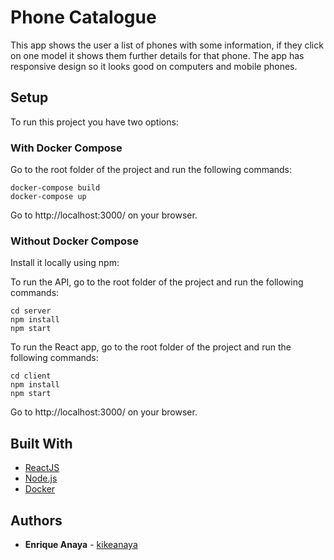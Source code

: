 # Phone Catalogue
This app shows the user a list of phones with some information, if they click on one model it shows them further details for that phone. The app has responsive design so it looks good on computers and mobile phones.

## Setup

To run this project you have two options:

### With Docker Compose

Go to the root folder of the project and run the following commands:

```
docker-compose build
docker-compose up
```

Go to http://localhost:3000/ on your browser.

### Without Docker Compose

Install it locally using npm:

To run the API, go to the root folder of the project and run the following commands:

```
cd server
npm install
npm start
```

To run the React app, go to the root folder of the project and run the following commands:

```
cd client
npm install
npm start
```

Go to http://localhost:3000/ on your browser.

## Built With

* [ReactJS](https://reactjs.org/)
* [Node.js](https://nodejs.org/en/)
* [Docker](https://www.docker.com/)

## Authors

* **Enrique Anaya** - [kikeanaya](https://github.com/kikeanaya)